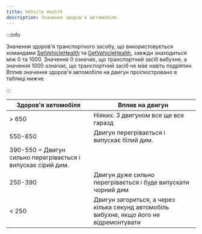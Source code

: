 ```yaml
---
title: Vehicle Health
description: Значення здоров'я автомобіля.
---
```


:::info

Значення здоров'я транспортного засобу, що використовується командами [SetVehicleHealth](../functions/SetVehicleHealth) та [GetVehicleHealth](../functions/GetVehicleHealth), завжди знаходиться між 0 та 1000. Значення 0 означає, що транспортний засіб вибухне, а значення 1000 означає, що транспортний засіб не має навіть подряпин. Вплив значення здоров'я автомобіля на двигун проілюстровано в таблиці нижче.

:::

| Здоров'я автомобіля | Вплив на двигун
| -------------- | ------------------------------------ |
| > 650 | Ніяких. З двигуном все ще все гаразд | ¦ ¦ ¦ ¦ ¦ ¦ ¦ ¦ ¦ ¦ ¦
| 550-650 | Двигун перегрівається і випускає білий дим.
| 390-550 = Двигун сильно перегрівається і випускає сірий дим.
| 250-390 | Двигун дуже сильно перегрівається і буде випускати чорний дим
< 250 | Двигун загориться, а через кілька секунд автомобіль вибухне, якщо його не відремонтувати


